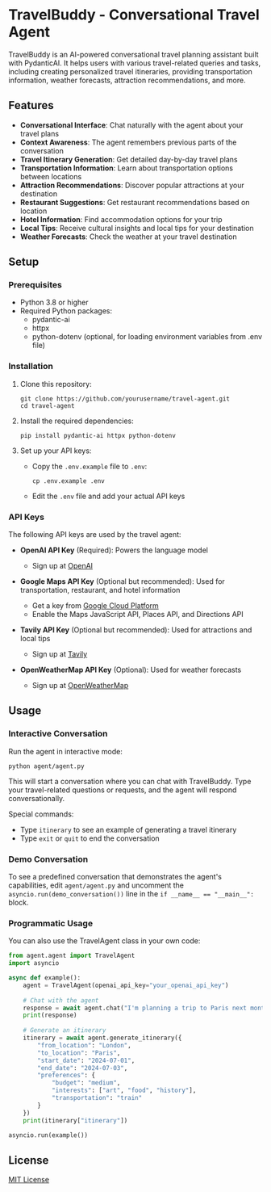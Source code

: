 # TravelBuddy - Conversational Travel Agent

TravelBuddy is an AI-powered conversational travel planning assistant built with PydanticAI. It helps users with various travel-related queries and tasks, including creating personalized travel itineraries, providing transportation information, weather forecasts, attraction recommendations, and more.

## Features

- **Conversational Interface**: Chat naturally with the agent about your travel plans
- **Context Awareness**: The agent remembers previous parts of the conversation
- **Travel Itinerary Generation**: Get detailed day-by-day travel plans
- **Transportation Information**: Learn about transportation options between locations
- **Attraction Recommendations**: Discover popular attractions at your destination
- **Restaurant Suggestions**: Get restaurant recommendations based on location
- **Hotel Information**: Find accommodation options for your trip
- **Local Tips**: Receive cultural insights and local tips for your destination
- **Weather Forecasts**: Check the weather at your travel destination

## Setup

### Prerequisites

- Python 3.8 or higher
- Required Python packages:
  - pydantic-ai
  - httpx
  - python-dotenv (optional, for loading environment variables from .env file)

### Installation

1. Clone this repository:
   ```
   git clone https://github.com/yourusername/travel-agent.git
   cd travel-agent
   ```

2. Install the required dependencies:
   ```
   pip install pydantic-ai httpx python-dotenv
   ```

3. Set up your API keys:
   - Copy the `.env.example` file to `.env`:
     ```
     cp .env.example .env
     ```
   - Edit the `.env` file and add your actual API keys

### API Keys

The following API keys are used by the travel agent:

- **OpenAI API Key** (Required): Powers the language model
  - Sign up at [OpenAI](https://platform.openai.com/signup)
  
- **Google Maps API Key** (Optional but recommended): Used for transportation, restaurant, and hotel information
  - Get a key from [Google Cloud Platform](https://console.cloud.google.com/)
  - Enable the Maps JavaScript API, Places API, and Directions API
  
- **Tavily API Key** (Optional but recommended): Used for attractions and local tips
  - Sign up at [Tavily](https://tavily.com/)
  
- **OpenWeatherMap API Key** (Optional): Used for weather forecasts
  - Sign up at [OpenWeatherMap](https://openweathermap.org/api)

## Usage

### Interactive Conversation

Run the agent in interactive mode:

```
python agent/agent.py
```

This will start a conversation where you can chat with TravelBuddy. Type your travel-related questions or requests, and the agent will respond conversationally.

Special commands:
- Type `itinerary` to see an example of generating a travel itinerary
- Type `exit` or `quit` to end the conversation

### Demo Conversation

To see a predefined conversation that demonstrates the agent's capabilities, edit `agent/agent.py` and uncomment the `asyncio.run(demo_conversation())` line in the `if __name__ == "__main__":` block.

### Programmatic Usage

You can also use the TravelAgent class in your own code:

```python
from agent.agent import TravelAgent
import asyncio

async def example():
    agent = TravelAgent(openai_api_key="your_openai_api_key")
    
    # Chat with the agent
    response = await agent.chat("I'm planning a trip to Paris next month. What should I know?")
    print(response)
    
    # Generate an itinerary
    itinerary = await agent.generate_itinerary({
        "from_location": "London",
        "to_location": "Paris",
        "start_date": "2024-07-01",
        "end_date": "2024-07-03",
        "preferences": {
            "budget": "medium",
            "interests": ["art", "food", "history"],
            "transportation": "train"
        }
    })
    print(itinerary["itinerary"])

asyncio.run(example())
```

## License

[MIT License](LICENSE)
